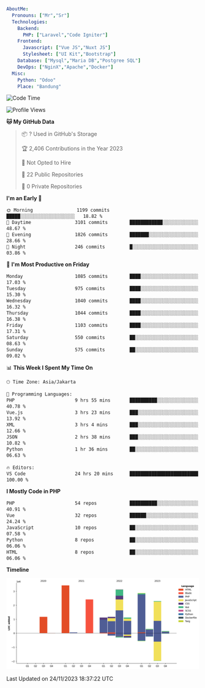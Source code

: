 ```yaml
AboutMe:
  Pronouns: ["Mr","Sr"]
  Technologies:
    Backend:
      PHP: ["Laravel","Code Igniter"]
    Frontend:
      Javascript: ["Vue JS","Nuxt JS"]
      Stylesheet: ["UI Kit","Bootstrap"]
    Database: ["Mysql","Maria DB","Postgree SQL"]
    DevOps: ["NginX","Apache","Docker"]
  Misc:
    Python: "Odoo"
    Place: "Bandung"
```

<!--START_SECTION:waka-->
![Code Time](http://img.shields.io/badge/Code%20Time-850%20hrs%2021%20mins-blue)

![Profile Views](http://img.shields.io/badge/Profile%20Views-0-blue)

**🐱 My GitHub Data** 

> 📦 ? Used in GitHub's Storage 
 > 
> 🏆 2,406 Contributions in the Year 2023
 > 
> 🚫 Not Opted to Hire
 > 
> 📜 22 Public Repositories 
 > 
> 🔑 0 Private Repositories 
 > 
**I'm an Early 🐤** 

```text
🌞 Morning                1199 commits        █████░░░░░░░░░░░░░░░░░░░░   18.82 % 
🌆 Daytime                3101 commits        ████████████░░░░░░░░░░░░░   48.67 % 
🌃 Evening                1826 commits        ███████░░░░░░░░░░░░░░░░░░   28.66 % 
🌙 Night                  246 commits         █░░░░░░░░░░░░░░░░░░░░░░░░   03.86 % 
```
📅 **I'm Most Productive on Friday** 

```text
Monday                   1085 commits        ████░░░░░░░░░░░░░░░░░░░░░   17.03 % 
Tuesday                  975 commits         ████░░░░░░░░░░░░░░░░░░░░░   15.30 % 
Wednesday                1040 commits        ████░░░░░░░░░░░░░░░░░░░░░   16.32 % 
Thursday                 1044 commits        ████░░░░░░░░░░░░░░░░░░░░░   16.38 % 
Friday                   1103 commits        ████░░░░░░░░░░░░░░░░░░░░░   17.31 % 
Saturday                 550 commits         ██░░░░░░░░░░░░░░░░░░░░░░░   08.63 % 
Sunday                   575 commits         ██░░░░░░░░░░░░░░░░░░░░░░░   09.02 % 
```


📊 **This Week I Spent My Time On** 

```text
🕑︎ Time Zone: Asia/Jakarta

💬 Programming Languages: 
PHP                      9 hrs 55 mins       ██████████░░░░░░░░░░░░░░░   40.78 % 
Vue.js                   3 hrs 23 mins       ███░░░░░░░░░░░░░░░░░░░░░░   13.92 % 
XML                      3 hrs 4 mins        ███░░░░░░░░░░░░░░░░░░░░░░   12.66 % 
JSON                     2 hrs 38 mins       ███░░░░░░░░░░░░░░░░░░░░░░   10.82 % 
Python                   1 hr 36 mins        ██░░░░░░░░░░░░░░░░░░░░░░░   06.63 % 

🔥 Editors: 
VS Code                  24 hrs 20 mins      █████████████████████████   100.00 % 
```

**I Mostly Code in PHP** 

```text
PHP                      54 repos            ██████████░░░░░░░░░░░░░░░   40.91 % 
Vue                      32 repos            ██████░░░░░░░░░░░░░░░░░░░   24.24 % 
JavaScript               10 repos            ██░░░░░░░░░░░░░░░░░░░░░░░   07.58 % 
Python                   8 repos             ██░░░░░░░░░░░░░░░░░░░░░░░   06.06 % 
HTML                     8 repos             ██░░░░░░░░░░░░░░░░░░░░░░░   06.06 % 
```



**Timeline**

![Lines of Code chart](https://raw.githubusercontent.com/vheins/vheins/main/assets/bar_graph.png)


 Last Updated on 24/11/2023 18:37:22 UTC
<!--END_SECTION:waka-->
